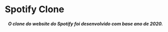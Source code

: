 # Spotify Clone

<div align="center">
    <h5> 
        O clone do website do Spotify foi desenvolvido com base ano de 2020.
    </h5>
</div>